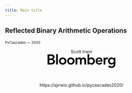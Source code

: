 ```yaml
---
title: Main title
---
```


## Reflected Binary Arithmetic Operations

<span style="font-size:smaller">PyCascades &mdash; 2020</span>
<center>
Scott Irwin<br/>
<img src="images/bloomberg-logo-black.svg"
     style="border: none; box-shadow: none; height: 45px"
     alt="Bloomberg"><br/>
<p>&nbsp;<p>
https://sjirwin.github.io/pycascades2020/
</center>
